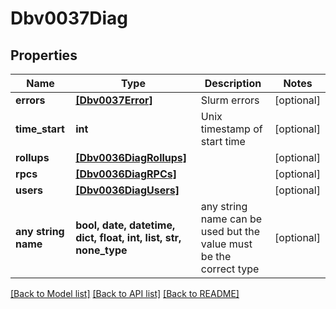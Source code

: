 # Dbv0037Diag


## Properties
Name | Type | Description | Notes
------------ | ------------- | ------------- | -------------
**errors** | [**[Dbv0037Error]**](Dbv0037Error.md) | Slurm errors | [optional] 
**time_start** | **int** | Unix timestamp of start time | [optional] 
**rollups** | [**[Dbv0036DiagRollups]**](Dbv0036DiagRollups.md) |  | [optional] 
**rpcs** | [**[Dbv0036DiagRPCs]**](Dbv0036DiagRPCs.md) |  | [optional] 
**users** | [**[Dbv0036DiagUsers]**](Dbv0036DiagUsers.md) |  | [optional] 
**any string name** | **bool, date, datetime, dict, float, int, list, str, none_type** | any string name can be used but the value must be the correct type | [optional]

[[Back to Model list]](../README.md#documentation-for-models) [[Back to API list]](../README.md#documentation-for-api-endpoints) [[Back to README]](../README.md)


